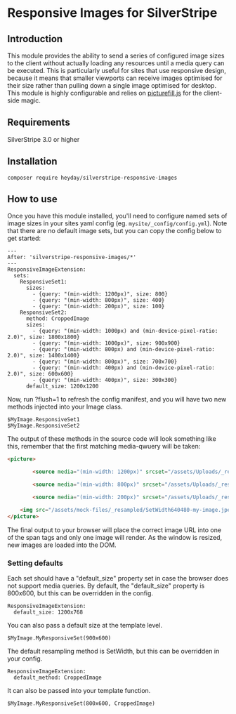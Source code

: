 # Responsive Images for SilverStripe

## Introduction

This module provides the ability to send a series of configured image sizes to the client without actually loading any resources until a media query can be executed.
This is particularly useful for sites that use responsive design, because it means that smaller viewports can receive images optimised for their size rather than pulling down a single image optimised for desktop.
This module is highly configurable and relies on [picturefill.js](https://github.com/scottjehl/picturefill) for the client-side magic.

## Requirements
SilverStripe 3.0 or higher

## Installation

    composer require heyday/silverstripe-responsive-images

## How to use

Once you have this module installed, you'll need to configure named sets of image sizes in your sites yaml config (eg. `mysite/_config/config.yml`).
Note that there are no default image sets, but you can copy the config below to get started:

```
---
After: 'silverstripe-responsive-images/*'
---
ResponsiveImageExtension:
  sets:
    ResponsiveSet1:
      sizes:
        - {query: "(min-width: 1200px)", size: 800}
        - {query: "(min-width: 800px)", size: 400}
        - {query: "(min-width: 200px)", size: 100}
    ResponsiveSet2:
      method: CroppedImage
      sizes:
        - {query: "(min-width: 1000px) and (min-device-pixel-ratio: 2.0)", size: 1800x1800}
        - {query: "(min-width: 1000px)", size: 900x900}
        - {query: "(min-width: 800px) and (min-device-pixel-ratio: 2.0)", size: 1400x1400}
        - {query: "(min-width: 800px)", size: 700x700}
        - {query: "(min-width: 400px) and (min-device-pixel-ratio: 2.0)", size: 600x600}
        - {query: "(min-width: 400px)", size: 300x300}
      default_size: 1200x1200
```

Now, run ?flush=1 to refresh the config manifest, and you will have two new methods injected into your Image class.

```
$MyImage.ResponsiveSet1
$MyImage.ResponsiveSet2
```

The output of these methods in the source code will look something like this, remember that the first matching media-qwuery will be taken:
```html
<picture>

        <source media="(min-width: 1200px)" srcset="/assets/Uploads/_resampled/SetWidth100-my-image.jpeg">

        <source media="(min-width: 800px)" srcset="/assets/Uploads/_resampled/SetWidth400-my-image.jpeg">

        <source media="(min-width: 200px)" srcset="/assets/Uploads/_resampled/SetWidth100-my-image.jpeg">

    <img src="/assets/mock-files/_resampled/SetWidth640480-my-image.jpeg" alt="my-image.jpeg">
</picture>
```

The final output to your browser will place the correct image URL into one of the span tags and only one image will render. As the window is resized, new images are loaded into the DOM.


### Setting defaults

Each set should have a "default_size" property set in case the browser does not support media queries. By default, the "default_size" property is 800x600, but this can be overridden in the config.
```
ResponsiveImageExtension:
  default_size: 1200x768
```

You can also pass a default size at the template level.
```
$MyImage.MyResponsiveSet(900x600)
```

The default resampling method is SetWidth, but this can be overridden in your config.
```
ResponsiveImageExtension:
  default_method: CroppedImage
```

It can also be passed into your template function.
```
$MyImage.MyResponsiveSet(800x600, CroppedImage)
```



